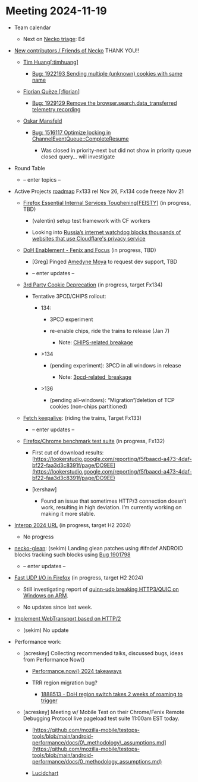 # Meeting 2024-11-19

-   Team calendar
    

    -   Next on [Necko triage](https://github.com/mozilla-necko/triage-list): Ed
    

  

-   [New contributors / Friends of Necko](https://bugzilla.mozilla.org/buglist.cgi?classification=Client%20Software&classification=Developer%20Infrastructure&classification=Components&classification=Server%20Software&classification=Other&v4=smayya%40mozilla.com&o9=equals&n1=1&o10=equals&f1=assigned_to&v3=edgul%40mozilla.com&v7=nobody%40mozilla.org&v9=sekim%40mozilla.com&o4=equals&bug_status=RESOLVED&bug_status=VERIFIED&bug_status=CLOSED&n5=1&n6=1&f2=assigned_to&priority=P1&priority=P2&priority=P3&priority=P4&priority=P5&priority=--&f8=assigned_to&v10=mail%40max-inden.de&f6=assigned_to&resolution=---&resolution=FIXED&resolution=INVALID&resolution=WONTFIX&resolution=INACTIVE&resolution=DUPLICATE&resolution=WORKSFORME&resolution=INCOMPLETE&resolution=SUPPORT&resolution=EXPIRED&resolution=MOVED&f5=assigned_to&bug_type=defect&bug_type=enhancement&bug_type=task&chfieldfrom=2024-09-03&n8=1&n2=1&o7=equals&o3=equals&v2=kershaw%40mozilla.com&product=Core&v8=wptsync%40mozilla.bugs&f10=assigned_to&f9=assigned_to&n10=1&query_format=advanced&v6=rjesup%40jesup.org&v5=acreskey%40mozilla.com&o1=equals&n9=1&o8=equals&list_id=17211902&n7=1&n3=1&o2=equals&f4=assigned_to&component=DOM%3A%20Networking&component=Networking&component=Networking%3A%20Cache&component=Networking%3A%20Cookies&component=Networking%3A%20DNS&component=Networking%3A%20File&component=Networking%3A%20HTTP&component=Networking%3A%20JAR&component=Networking%3A%20Proxy&component=Networking%3A%20WebSockets&f3=assigned_to&f7=assigned_to&chfield=cf_last_resolved&v1=valentin.gosu%40gmail.com&o5=equals&o6=equals&n4=1) THANK YOU!!
    

    -   [Tim Huang\[:timhuang\]](https://bugzilla.mozilla.org/user_profile?user_id=547199)
    

        -   [Bug: 1922193 Sending multiple (unknown) cookies with same name](https://bugzilla.mozilla.org/show_bug.cgi?id=1922193)
    

    -   [Florian Quèze \[:florian\]](https://bugzilla.mozilla.org/user_profile?user_id=149052)
    

        -   [Bug: 1929129 Remove the browser.search.data\_transferred telemetry recording](https://bugzilla.mozilla.org/show_bug.cgi?id=1929129)
    

    -   [Oskar Mansfeld](https://bugzilla.mozilla.org/user_profile?user_id=761239)
    

        -   [Bug: 1516117 Optimize locking in ChannelEventQueue::CompleteResume](https://bugzilla.mozilla.org/show_bug.cgi?id=1516117)
    

            -   Was closed in priority-next but did not show in priority queue closed query… will investigate
    

  

-   Round Table
    

    -   – enter topics –
    

  

-   Active Projects [roadmap](https://mozilla-hub.atlassian.net/jira/plans/71/scenarios/71?vid=300#plan/backlog) Fx133 rel Nov 26, Fx134 code freeze Nov 21 
    

    -   [Firefox Essential Internal Services Toughening\[FEISTY\]](https://mozilla-hub.atlassian.net/browse/FFXP-2982) (in progress, TBD)
    

        -   (valentin) setup test framework with CF workers 
    
        -   Looking into [Russia’s internet watchdog blocks thousands of websites that use Cloudflare's privacy service](https://therecord.media/russia-blocks-thousands-of-websites-that-use-cloudflare-service) 
    

    -   [DoH Enablement - Fenix and Focus](https://mozilla-hub.atlassian.net/browse/FFXP-2634) (in progress, TBD)
    

        -   \[Greg\] Pinged [Amedyne Moya](mailto:amoya@mozilla.com) to request dev support, TBD
    
        -   – enter updates –
    

    -   [3rd Party Cookie Deprecation](https://mozilla-hub.atlassian.net/browse/FFXP-2237) (in progress, target Fx134)
    

        -   Tentative 3PCD/CHIPS rollout:
    

            -   134: 
    

                -   3PCD experiment
    
                -   re-enable chips, ride the trains to release (Jan 7)
    

                    -   Note: [CHIPS-related breakage](https://bugzilla.mozilla.org/show_bug.cgi?id=1923692)
    

            -   \>134
    

                -   (pending experiment): 3PCD in all windows in release
    

                    -   Note: [3pcd-related  breakage](https://bugzilla.mozilla.org/show_bug.cgi?id=1917788)
    

            -   \>136
    

                -   (pending all-windows): “Migration”/deletion of TCP cookies (non-chips partitioned)
    

    -   [Fetch keepalive](https://mozilla-hub.atlassian.net/browse/FFXP-2596): (riding the trains, Target Fx133) 
    

        -   – enter updates – 
    

    -   [Firefox/Chrome benchmark test suite](https://mozilla-hub.atlassian.net/browse/FFXP-2784) (in progress, Fx132)
    

        -   First cut of download results: [https://lookerstudio.google.com/reporting/f5fbaacd-a473-4daf-bf22-faa3d3c8391f/page/DO9EE](https://lookerstudio.google.com/reporting/f5fbaacd-a473-4daf-bf22-faa3d3c8391f/page/DO9EE)
    
        -   \[kershaw\]
    

            -   Found an issue that sometimes HTTP/3 connection doesn’t work, resulting in high deviation. I’m currently working on making it more stable.
    

  

-   [Interop 2024 URL](https://mozilla-hub.atlassian.net/browse/FFXP-2202) (in progress, target H2 2024)
    

    -   No progress  
    

-   [necko-glean](https://bugzilla.mozilla.org/show_bug.cgi?id=1854569): (sekim) Landing glean patches using #ifndef ANDROID blocks tracking such blocks using [Bug 1901798](https://bugzilla.mozilla.org/show_bug.cgi?id=1901798)  
    

    -   – enter updates –
    

-   [Fast UDP I/O in Firefox](https://mozilla-hub.atlassian.net/browse/FFXP-2862) (in progress, target H2 2024)
    

    -   Still investigating report of [quinn-udp breaking HTTP3/QUIC on Windows on ARM](https://bugzilla.mozilla.org/show_bug.cgi?id=1916558).
    
    -   No updates since last week.
    

-   [Implement WebTransport based on HTTP/2](https://mozilla-hub.atlassian.net/browse/FFXP-2594)
    

    -   (sekim) No update
    

-   Performance work: 
    

    -   \[acreskey\] Collecting recommended talks, discussed bugs, ideas from Performance Now()
    

        -   [Performance.now() 2024 takeaways](https://docs.google.com/document/d/1dSIxqGFKjxFj8OrCuglgTj640rR6_iv2uUtrfEjIPIc/edit?tab=t.0)
    
        -   TRR region migration bug?
    

            -   [1888513 - DoH region switch takes 2 weeks of roaming to trigger](https://bugzilla.mozilla.org/show_bug.cgi?id=1888513) 
    

    -   \[acreskey\] Meeting w/ Mobile Test on their Chrome/Fenix Remote Debugging Protocol live pageload test suite 11:00am EST today.
    

        -   [https://github.com/mozilla-mobile/testops-tools/blob/main/android-performance/docs/0\_methodology\_assumptions.md](https://github.com/mozilla-mobile/testops-tools/blob/main/android-performance/docs/0_methodology_assumptions.md)
    
        -   [Lucidchart](https://lucid.app/lucidchart/de124a2a-7db1-436f-8975-bf3ac0642858/edit?invitationId=inv_34ea421e-73fa-4102-a0b1-4423e27cc833&page=0_0#)